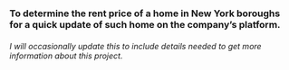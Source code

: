 ### To determine the rent price of a home in New York boroughs for a quick update of such home on the company’s platform.
###### I will occasionally update this to include details needed to get more information about this project.
